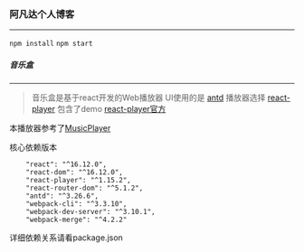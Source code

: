 ### 阿凡达个人博客

---

 `npm install`
 `npm start`
 
##### 音乐盒

---
> 音乐盒是基于react开发的Web播放器
> UI使用的是 [antd](https://ant.design/index-cn)
> 播放器选择 [react-player](https://www.ctolib.com/react-player.html) 包含了demo
    [react-player官方](https://www.npmjs.com/package/react-player)

本播放器参考了[MusicPlayer](https://github.com/Shurlormes/MusicPlayer)

核心依赖版本
```$xslt
    "react": "^16.12.0",
    "react-dom": "^16.12.0",
    "react-player": "^1.15.2",
    "react-router-dom": "^5.1.2",
    "antd": "^3.26.6",
    "webpack-cli": "^3.3.10",
    "webpack-dev-server": "^3.10.1",
    "webpack-merge": "^4.2.2"
```
详细依赖关系请看package.json

 
 
 
